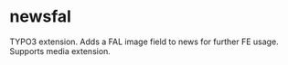 newsfal
=======

TYPO3 extension. Adds a FAL image field to news for further FE usage. Supports media extension.
